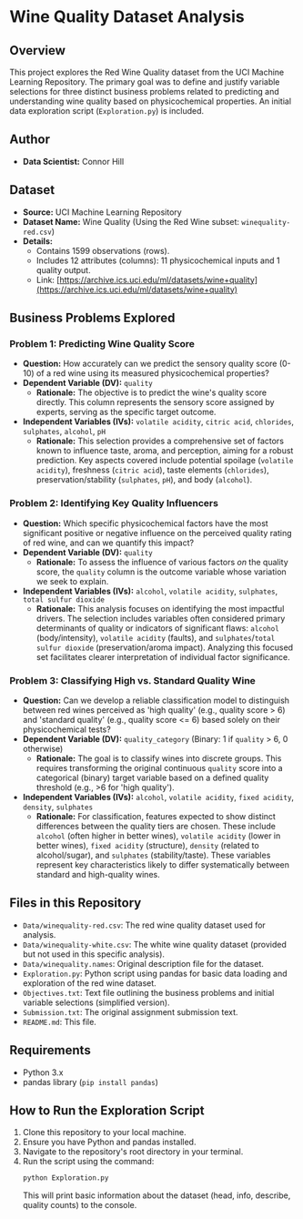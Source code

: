# Wine Quality Dataset Analysis

## Overview

This project explores the Red Wine Quality dataset from the UCI Machine Learning Repository. The primary goal was to define and justify variable selections for three distinct business problems related to predicting and understanding wine quality based on physicochemical properties. An initial data exploration script (`Exploration.py`) is included.

## Author

- **Data Scientist:** Connor Hill

## Dataset

*   **Source:** UCI Machine Learning Repository
*   **Dataset Name:** Wine Quality (Using the Red Wine subset: `winequality-red.csv`)
*   **Details:**
    *   Contains 1599 observations (rows).
    *   Includes 12 attributes (columns): 11 physicochemical inputs and 1 quality output.
    *   Link: [https://archive.ics.uci.edu/ml/datasets/wine+quality](https://archive.ics.uci.edu/ml/datasets/wine+quality)

## Business Problems Explored

### Problem 1: Predicting Wine Quality Score
*   **Question:** How accurately can we predict the sensory quality score (0-10) of a red wine using its measured physicochemical properties?
*   **Dependent Variable (DV):** `quality`
    *   **Rationale:** The objective is to predict the wine's quality score directly. This column represents the sensory score assigned by experts, serving as the specific target outcome.
*   **Independent Variables (IVs):** `volatile acidity`, `citric acid`, `chlorides`, `sulphates`, `alcohol`, `pH`
    *   **Rationale:** This selection provides a comprehensive set of factors known to influence taste, aroma, and perception, aiming for a robust prediction. Key aspects covered include potential spoilage (`volatile acidity`), freshness (`citric acid`), taste elements (`chlorides`), preservation/stability (`sulphates`, `pH`), and body (`alcohol`).

### Problem 2: Identifying Key Quality Influencers
*   **Question:** Which specific physicochemical factors have the most significant positive or negative influence on the perceived quality rating of red wine, and can we quantify this impact?
*   **Dependent Variable (DV):** `quality`
    *   **Rationale:** To assess the influence of various factors *on* the quality score, the `quality` column is the outcome variable whose variation we seek to explain.
*   **Independent Variables (IVs):** `alcohol`, `volatile acidity`, `sulphates`, `total sulfur dioxide`
    *   **Rationale:** This analysis focuses on identifying the most impactful drivers. The selection includes variables often considered primary determinants of quality or indicators of significant flaws: `alcohol` (body/intensity), `volatile acidity` (faults), and `sulphates`/`total sulfur dioxide` (preservation/aroma impact). Analyzing this focused set facilitates clearer interpretation of individual factor significance.

### Problem 3: Classifying High vs. Standard Quality Wine
*   **Question:** Can we develop a reliable classification model to distinguish between red wines perceived as 'high quality' (e.g., quality score > 6) and 'standard quality' (e.g., quality score <= 6) based solely on their physicochemical tests?
*   **Dependent Variable (DV):** `quality_category` (Binary: 1 if `quality` > 6, 0 otherwise)
    *   **Rationale:** The goal is to classify wines into discrete groups. This requires transforming the original continuous `quality` score into a categorical (binary) target variable based on a defined quality threshold (e.g., >6 for 'high quality').
*   **Independent Variables (IVs):** `alcohol`, `volatile acidity`, `fixed acidity`, `density`, `sulphates`
    *   **Rationale:** For classification, features expected to show distinct differences between the quality tiers are chosen. These include `alcohol` (often higher in better wines), `volatile acidity` (lower in better wines), `fixed acidity` (structure), `density` (related to alcohol/sugar), and `sulphates` (stability/taste). These variables represent key characteristics likely to differ systematically between standard and high-quality wines.

## Files in this Repository

*   `Data/winequality-red.csv`: The red wine quality dataset used for analysis.
*   `Data/winequality-white.csv`: The white wine quality dataset (provided but not used in this specific analysis).
*   `Data/winequality.names`: Original description file for the dataset.
*   `Exploration.py`: Python script using pandas for basic data loading and exploration of the red wine dataset.
*   `Objectives.txt`: Text file outlining the business problems and initial variable selections (simplified version).
*   `Submission.txt`: The original assignment submission text.
*   `README.md`: This file.

## Requirements

*   Python 3.x
*   pandas library (`pip install pandas`)

## How to Run the Exploration Script

1.  Clone this repository to your local machine.
2.  Ensure you have Python and pandas installed.
3.  Navigate to the repository's root directory in your terminal.
4.  Run the script using the command:
    ```bash
    python Exploration.py
    ```
    This will print basic information about the dataset (head, info, describe, quality counts) to the console.
